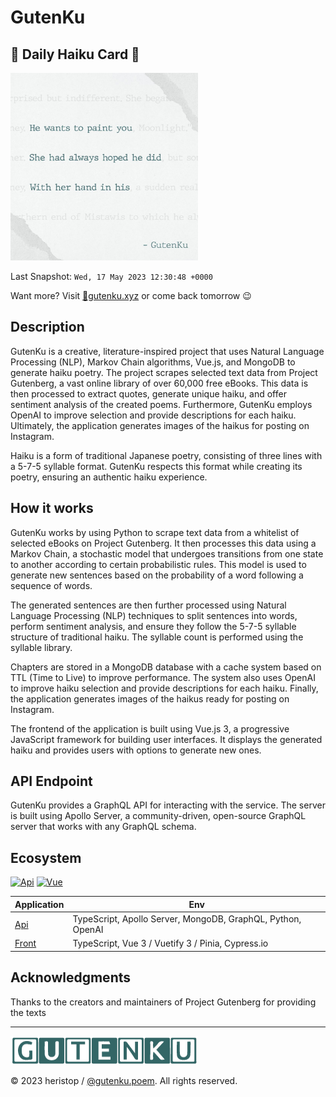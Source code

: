# GutenKu

## 🌸 Daily Haiku Card 🗻

<img src="/assets/img/daily_haiku_card.jpg?t=1684326648" width="300" alt="Daily Haiku Card">

Last Snapshot: `Wed, 17 May 2023 12:30:48 +0000`

Want more? Visit [🔗gutenku.xyz](https://gutenku.xyz) or come back tomorrow 😉

## Description

GutenKu is a creative, literature-inspired project that uses Natural Language Processing (NLP), Markov Chain algorithms, Vue.js, and MongoDB to generate haiku poetry. The project scrapes selected text data from Project Gutenberg, a vast online library of over 60,000 free eBooks. This data is then processed to extract quotes, generate unique haiku, and offer sentiment analysis of the created poems. Furthermore, GutenKu employs OpenAI to improve selection and provide descriptions for each haiku. Ultimately, the application generates images of the haikus for posting on Instagram.

Haiku is a form of traditional Japanese poetry, consisting of three lines with a 5-7-5 syllable format. GutenKu respects this format while creating its poetry, ensuring an authentic haiku experience.

## How it works

GutenKu works by using Python to scrape text data from a whitelist of selected eBooks on Project Gutenberg. It then processes this data using a Markov Chain, a stochastic model that undergoes transitions from one state to another according to certain probabilistic rules. This model is used to generate new sentences based on the probability of a word following a sequence of words.

The generated sentences are then further processed using Natural Language Processing (NLP) techniques to split sentences into words, perform sentiment analysis, and ensure they follow the 5-7-5 syllable structure of traditional haiku. The syllable count is performed using the syllable library.

Chapters are stored in a MongoDB database with a cache system based on TTL (Time to Live) to improve performance. The system also uses OpenAI to improve haiku selection and provide descriptions for each haiku. Finally, the application generates images of the haikus ready for posting on Instagram.

The frontend of the application is built using Vue.js 3, a progressive JavaScript framework for building user interfaces. It displays the generated haiku and provides users with options to generate new ones.

## API Endpoint

GutenKu provides a GraphQL API for interacting with the service. The server is built using Apollo Server, a community-driven, open-source GraphQL server that works with any GraphQL schema.

## Ecosystem

[![Api](https://github.com/heristop/gutenku/actions/workflows/api.yaml/badge.svg)](https://github.com/heristop/gutenku/actions/workflows/api.yaml) [![Vue](https://github.com/heristop/gutenku/actions/workflows/vue.yaml/badge.svg)](https://github.com/heristop/gutenku/actions/workflows/vue.yaml)

| Application                                     | Env                                                         |
| ----------------------------------------------- | ----------------------------------------------------------- |
| [Api](/packages/server/README.md#installation)  | TypeScript, Apollo Server, MongoDB, GraphQL, Python, OpenAI |
| [Front](/packages/front/README.md#installation) | TypeScript, Vue 3 / Vuetify 3 / Pinia, Cypress.io           |

## Acknowledgments

Thanks to the creators and maintainers of Project Gutenberg for providing the texts

---

![GutenKu Logo](/assets/logo/gutenku.png)

<footer>
    <p>© 2023 heristop / <a href="https://instagram.com/gutenku.poem" target="_blank">@gutenku.poem</a>. All rights reserved.</p>
</footer>
